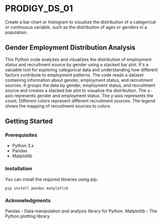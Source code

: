 # PRODIGY_DS_01
Create a bar chart or histogram to visualize the distribution of a categorical or continuous variable, such as the distribution of ages or genders in a population.

## Gender Employment Distribution Analysis

This Python code analyzes and visualizes the distribution of employment status and recruitment source by gender using a stacked bar plot. It's a valuable tool for exploring categorical data and understanding how different factors contribute to employment patterns.  The code reads a dataset containing information about gender, employment status, and recruitment sources. It groups the data by gender, employment status, and recruitment source and creates a stacked bar plot to visualize the distribution. The x-axis represents gender and employment status. The y-axis represents the count. Different colors represent different recruitment sources. The legend shows the mapping of recruitment sources to colors.

## Getting Started

### Prerequisites

- Python 3.x
- Pandas
- Matplotlib
  
### Installation

You can install the required libraries using pip:

```shell
pip install pandas matplotlib
```
### Acknowledgments 
Pandas - Data manipulation and analysis library for Python.
Matplotlib - The Python plotting library.
